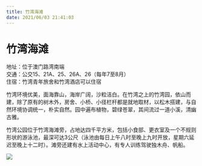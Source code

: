 ```yaml
---
title: 竹湾海滩  
date: 2021/06/03 21:41:03  
---
```

  
# 竹湾海滩  
地址：位于澳门路湾南端  
交通：公交15、21A、25、26A、26（每年7至8月）  
住宿：竹湾青年旅舍和竹湾酒店可以住宿  
  
竹湾环境优美，面海靠山，海岸广阔，沙粒洁白。在竹湾之上的竹湾园，依山而建，除了原有的树木外，房舍、小桥、小径栏杆都是就地取材，以松木搭建，与自然环境协调统一，朴实自然。园中遍布植物，碧绿苍翠，其间流过一道小溪，清幽古雅。  
  
竹湾公园位于竹湾海滩旁，占地达四千平方米，包括小食部、更衣室及一个不规则形状的游泳池，最深可达3公尺（泳池由每日上午八时至晚上九时开放，星期六延迟至晚上十二时）。滩旁还建有水上活动中心，有专人训练驾驶独木舟、帆船。  
  
![](https://raw.staticdn.net/szqq0512/Pic/main/img/202201212115602.png)  
